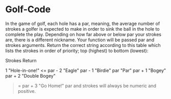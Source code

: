 # Golf-Code
In the game of golf, each hole has a par,
meaning, the average number of strokes a golfer is expected to make in order to sink the ball in the hole to complete the play.
Depending on how far above or below par your strokes are, there is a different nickname.
Your function will be passed par and strokes arguments.
 Return the correct string according to this table which lists the strokes in order of priority; 
top (highest) to bottom (lowest):


Strokes	Return

1	"Hole-in-one!"
<= par - 2	"Eagle"
par - 1	"Birdie"
par	"Par"
par + 1	"Bogey"
par + 2	"Double Bogey"
>= par + 3	"Go Home!"
par and strokes will always be numeric and positive. 
